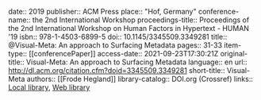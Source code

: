 date:: 2019
publisher:: ACM Press
place:: "Hof, Germany"
conference-name:: the 2nd International Workshop
proceedings-title:: Proceedings of the 2nd International Workshop on Human Factors in Hypertext  - HUMAN '19
isbn:: 978-1-4503-6899-5
doi:: 10.1145/3345509.3349281
title:: @Visual-Meta: An approach to Surfacing Metadata
pages:: 31-33
item-type:: [[conferencePaper]]
access-date:: 2021-09-23T17:30:21Z
original-title:: Visual-Meta: An approach to Surfacing Metadata
language:: en
url:: http://dl.acm.org/citation.cfm?doid=3345509.3349281
short-title:: Visual-Meta
authors:: [[Frode Hegland]]
library-catalog:: DOI.org (Crossref)
links:: [Local library](zotero://select/library/items/HAUJTFG2), [Web library](https://www.zotero.org/users/6520516/items/HAUJTFG2)
